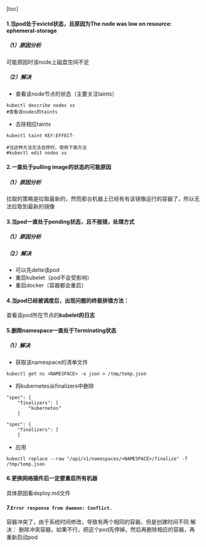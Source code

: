 [toc]

#### 1.当pod处于evictd状态，且原因为The node was low on resource: ephemeral-storage

##### （1）原因分析
可能原因时该node上磁盘空间不足

##### （2）解决

* 查看该node节点的状态（主要关注taints）
```shell
kubectl describe nodes xx
#查看该nodes的taints
```

* 去除相应taints
```shell
kubectl taint KEY:EFFECT-

#当这种方法无法去除时，使用下面方法
#kubectl edit nodes xx
```

#### 2.一直处于pulling image的状态的可能原因

##### （1）原因分析
拉取的策略是拉取最新的，然而那台机器上已经有有该镜像运行的容器了，所以无法拉取到最新的镜像


#### 3.当pod一直处于pending状态，且不报错，处理方式

##### （1）原因分析

##### （2）解决
* 可以先delte该pod
* 重启kubelet（pod不会受影响）
* 重启docker（容器都会重启）

#### 4.当pod已经被调度后，出现问题的终极排错方法：

查看该pod所在节点的**kubelet的日志**

#### 5.删除namespace一直处于Terminating状态

##### （1）解决
* 获取该namespace的清单文件
```shell
kubectl get ns <NAMESPACE> -o json > /tmp/temp.json
```
* 将kubernetes从finalizers中删除
```
"spec": {
    "finalizers": [
        "kubernetes"
    ]
```

```
"spec": {
    "finalizers": [
    ]
```

* 应用
```shell
kubectl replace --raw "/api/v1/namespaces/<NAMESPACE>/finalize" -f /tmp/temp.json
```

#### 6.更换网络插件后一定要重启所有机器
具体原因看deploy.md文件


#### 7.`Error response from daemon: Conflict.`
容器冲突了，由于系统时间修改，导致有两个相同的容器，但是创建时间不同
解决：
删除冲突容器，如果不行，把这个pod先停掉，然后再删除相应的容器，再重新启动pod
